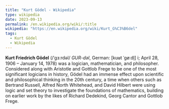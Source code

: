 ```yaml
---
title: "Kurt Gödel - Wikipedia"
type: wikipedia
date: 2023-09-13
permalink: /en.wikipedia.org/wiki/:title
wikipedia: "https://en.wikipedia.org/wiki/Kurt_G%C3%B6del"
tags:
  - Kurt Gödel
  - Wikipedia
---
```

**Kurt Friedrich Gödel** (/ˈɡɜːrdəl/ *GUR-dəl*, German: [kʊʁt ˈɡøːdl̩] i; April 28, 1906 – January 14, 1978) was a logician, mathematician, and philosopher. Considered along with Aristotle and Gottlob Frege to be one of the most significant logicians in history, Gödel had an immense effect upon scientific and philosophical thinking in the 20th century, a time when others such as Bertrand Russell, Alfred North Whitehead, and David Hilbert were using logic and set theory to investigate the foundations of mathematics, building on earlier work by the likes of Richard Dedekind, Georg Cantor and Gottlob Frege.